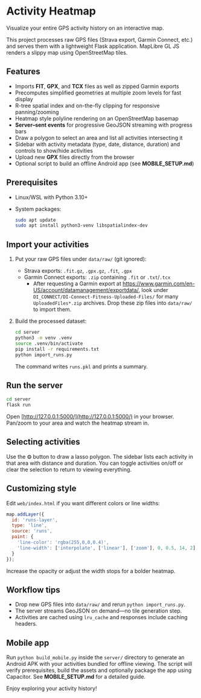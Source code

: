 # Activity Heatmap

Visualize your entire GPS activity history on an interactive map.

This project processes raw GPS files (Strava export, Garmin Connect, etc.) and serves them with a lightweight Flask application. MapLibre GL JS renders a slippy map using OpenStreetMap tiles.

## Features

- Imports **FIT**, **GPX**, and **TCX** files as well as zipped Garmin exports
- Precomputes simplified geometries at multiple zoom levels for fast display
- R-tree spatial index and on-the-fly clipping for responsive panning/zooming
- Heatmap style polyline rendering on an OpenStreetMap basemap
- **Server–sent events** for progressive GeoJSON streaming with progress bars
- Draw a polygon to select an area and list all activities intersecting it
- Sidebar with activity metadata (type, date, distance, duration) and controls to show/hide activities
- Upload new **GPX** files directly from the browser
- Optional script to build an offline Android app (see **MOBILE_SETUP.md**)

## Prerequisites

- Linux/WSL with Python 3.10+
- System packages:

  ```bash
  sudo apt update
  sudo apt install python3-venv libspatialindex-dev
  ```

## Import your activities

1. Put your raw GPS files under `data/raw/` (git ignored):
   - Strava exports: `.fit.gz`, `.gpx.gz`, `.fit`, `.gpx`
   - Garmin Connect exports: `.zip` containing `.fit` or `.txt`/`.tcx`
     - After requesting a Garmin export at https://www.garmin.com/en-US/account/datamanagement/exportdata/, look under
       `DI_CONNECT/DI-Connect-Fitness-Uploaded-Files/` for many
       `UploadedFiles*.zip` archives. Drop these zip files into
       `data/raw/` to import them.
2. Build the processed dataset:

   ```bash
   cd server
   python3 -m venv .venv
   source .venv/bin/activate
   pip install -r requirements.txt
   python import_runs.py
   ```

   The command writes `runs.pkl` and prints a summary.

## Run the server

```bash
cd server
flask run
```

Open [http://127.0.0.1:5000/](http://127.0.0.1:5000/) in your browser.  
Pan/zoom to your area and watch the heatmap stream in.

## Selecting activities

Use the **⊙** button to draw a lasso polygon. The sidebar lists each activity in that area with distance and duration. You can toggle activities on/off or clear the selection to return to viewing everything.

## Customizing style

Edit `web/index.html` if you want different colors or line widths:

```js
map.addLayer({
  id: 'runs-layer',
  type: 'line',
  source: 'runs',
  paint: {
    'line-color': 'rgba(255,0,0,0.4)',
    'line-width': ['interpolate', ['linear'], ['zoom'], 0, 0.5, 14, 2]
  }
});
```

Increase the opacity or adjust the width stops for a bolder heatmap.

## Workflow tips

- Drop new GPS files into `data/raw/` and rerun `python import_runs.py`.
- The server streams GeoJSON on demand—no tile generation step.
- Activities are cached using `lru_cache` and responses include caching headers.

## Mobile app

Run `python build_mobile.py` inside the `server/` directory to generate an
Android APK with your activities bundled for offline viewing. The script will verify
prerequisites, build the assets and optionally package the app using Capacitor.
See **MOBILE_SETUP.md** for a detailed guide.

Enjoy exploring your activity history!
